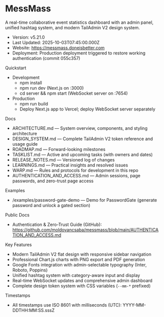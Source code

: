 # MessMass

A real-time collaborative event statistics dashboard with an admin panel, unified hashtag system, and modern TailAdmin V2 design system.

- Version: v5.21.0
- Last Updated: 2025-10-03T07:45:00.000Z
- Website: https://messmass.doneisbetter.com
- Deployment: Production deployment triggered to restore working authentication (commit 055c357)

Quickstart

- Development
  - npm install
  - npm run dev (Next.js on :3000)
  - cd server && npm start (WebSocket server on :7654)
- Production
  - npm run build
  - Deploy Next.js app to Vercel; deploy WebSocket server separately

Docs

- ARCHITECTURE.md — System overview, components, and styling architecture
- DESIGN_SYSTEM.md — Complete TailAdmin V2 token reference and usage guide
- ROADMAP.md — Forward-looking milestones
- TASKLIST.md — Active and upcoming tasks (with owners and dates)
- RELEASE_NOTES.md — Versioned log of changes
- LEARNINGS.md — Practical insights and resolved issues
- WARP.md — Rules and protocols for development in this repo
- AUTHENTICATION_AND_ACCESS.md — Admin sessions, page passwords, and zero-trust page access

Examples
- /examples/password-gate-demo — Demo for PasswordGate (generate password and unlock a gated section)

Public Docs
- Authentication & Zero-Trust Guide (GitHub): https://github.com/moldovancsaba/messmass/blob/main/AUTHENTICATION_AND_ACCESS.md

Key Features

- Modern TailAdmin V2 flat design with responsive sidebar navigation
- Professional Chart.js charts with PNG export and PDF generation
- Google Fonts integration with admin-selectable typography (Inter, Roboto, Poppins)
- Unified hashtag system with category-aware input and display
- Real-time WebSocket updates and comprehensive admin dashboard
- Complete design token system with CSS variables (`--mm-*` prefixed)

Timestamps

- All timestamps use ISO 8601 with milliseconds (UTC): YYYY-MM-DDTHH:MM:SS.sssZ
